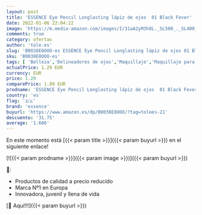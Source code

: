 ```yaml
---
layout: post
title: 'ESSENCE Eye Pencil Longlasting lápiz de ojos  01 Black Fever'
date: 2022-01-06 22:04:22
image: 'https://m.media-amazon.com/images/I/31aA2yM3h8L._SL500_._SL400_.jpg'
comments: true
category: ofertas
author: 'tole.es'
slug: 'B0038E8OOO-es ESSENCE Eye Pencil Longlasting lápiz de ojos 01 Black Fever'
sku: 'B0038E8OOO-es'
tags: [ 'Belleza','Delineadores de ojos','Maquillaje','Maquillaje para ojos','essence','lápiz', ]
actualPrice: 1.29 EUR
currency: EUR
price: 1.29
comparePrice: 1.89 EUR
prodname: 'ESSENCE Eye Pencil Longlasting lápiz de ojos  01 Black Fever'
country: 'es'
flag: '🇪🇸'
brand: 'essence'
buyurl: 'https://www.amazon.es/dp/B0038E8OOO/?tag=tolees-21'
descuento: '31.75'
average: '1.686'
---
```


En este momento está [{{< param title >}}]({{< param buyurl >}}) en el siguiente enlace!

[![{{< param prodname >}}]({{< param image >}})]({{< param buyurl >}})

🔎:

- Productos de calidad a precio reducido
- Marca Nº1 en Europa
- Innovadora, juvenil y llena de vida

[🛒 Aquí!!!]({{< param buyurl >}})
